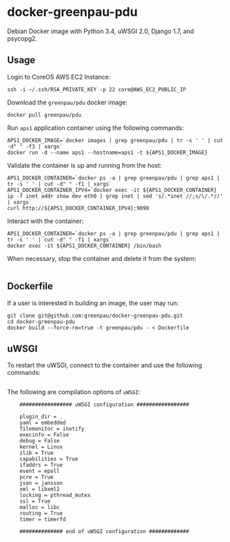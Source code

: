 # docker-greenpau-pdu

Debian Docker image with Python 3.4, uWSGI 2.0, Django 1.7, and psycopg2. 

## Usage

Login to CoreOS AWS EC2 Instance:
```
ssh -i ~/.ssh/RSA_PRIVATE_KEY -p 22 core@AWS_EC2_PUBLIC_IP
```

Download the `greenpau/pdu` docker image:
```
docker pull greenpau/pdu
```

Run `aps1` application container using the following commands:
```
APS1_DOCKER_IMAGE=`docker images | grep greenpau/pdu | tr -s ' ' | cut -d" " -f3 | xargs`
docker run -d --name aps1 --hostname=aps1 -t ${APS1_DOCKER_IMAGE}
```

Validate the container is up and running from the host:
```
APS1_DOCKER_CONTAINER=`docker ps -a | grep greenpau/pdu | grep aps1 | tr -s ' ' | cut -d" " -f1 | xargs`
APS1_DOCKER_CONTAINER_IPV4=`docker exec -it ${APS1_DOCKER_CONTAINER} ip -f inet addr show dev eth0 | grep inet | sed 's/.*inet //;s/\/.*//' | xargs`
curl http://${APS1_DOCKER_CONTAINER_IPV4}:9090
```

Interact with the container:
```
APS1_DOCKER_CONTAINER=`docker ps -a | grep greenpau/pdu | grep aps1 | tr -s ' ' | cut -d" " -f1 | xargs`
docker exec -it ${APS1_DOCKER_CONTAINER} /bin/bash
```

When necessary, stop the container and delete it from the system:
```

```

## Dockerfile

If a user is interested in building an image, the user may run:

```
git clone git@github.com:greenpau/docker-greenpau-pdu.git
cd docker-greenpau-pdu
docker build --force-rm=true -t greenpau/pdu - < Dockerfile
```

## uWSGI

To restart the uWSGI, connect to the container and use the following commands:

```

```

The following are compilation options of `uWSGI`:

```
    ################# uWSGI configuration #################

    plugin_dir = .
    yaml = embedded
    filemonitor = inotify
    execinfo = False
    debug = False
    kernel = Linux
    zlib = True
    capabilities = True
    ifaddrs = True
    event = epoll
    pcre = True
    json = jansson
    xml = libxml2
    locking = pthread_mutex
    ssl = True
    malloc = libc
    routing = True
    timer = timerfd

    ############## end of uWSGI configuration #############

```

